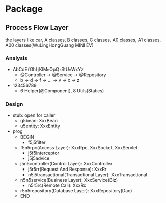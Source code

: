 [//]:(https://github.com/ShaneKing/spec.sk/blob/01c5cc94f6ec94d0fc79c1a209672169270df3d3/Java.md)

# Package

## Process Flow Layer
the layers like car, A classes, B classes, C classes, A0 classes, A1 classes, A00 classes(WuLingHongGuang MINI EV)
### Analysis
- AbCdE`f`GhI`j`KlM`n`OpQ`r`StU`v`WxYz
  - @Controller -> @Service -> @Repository
  - b -> d -> f -> ... -> v -> x -> z
- 123456789
  - 6 Helper(@Component), 8 Utils(Statics)
### Design
- stub: open for caller
  - q5bean: XxxBean
  - u5entity: XxxEntity
- prog
  - BEGIN
    - f5j5filter
  - f5n5rpc(Access Layer): XxxRpc, XxxSocket, XxxServlet
    - j5f5interceptor
    - j5j5advice
  - j5n5controller(Control Layer): XxxController
    - j5r5rr(Request And Response): XxxRr
    - n5j5transactional(Transactional Layer): XxxTransactional
  - n5n5service(Business Layer): XxxService(Biz)
    - n5r5rc(Remote Call): XxxRc
  - r5n5repository(Database Layer): XxxRepository(Dao)
  - END

